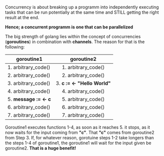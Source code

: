 Concurrency is about breaking up a programm into independently executing tasks that can be run potentially at the same time and STILL getting the right result at the end.

**Hence; a concurrent programm is one that can be parallelized**

The big strength of golang lies within the concept of concurrencies (**goroutines**) in combination with **channels**. The reason for that is the following:


| goroutine1 | goroutine2|
| ------------- |:-------------:| 
| 1. arbitrary_code()| 1. arbitrary_code()| 
| 2. arbitrary_code()| 2. arbitrary_code()| 
| 3. arbitrary_code()| 3. **c := <- "Hello World"** | 
| 4. arbitrary_code()| 4. arbitrary_code()| 
| 5. **message := <- c** | 5. arbitrary_code()| 
| 6. arbitrary_code()| 6. arbitrary_code()| 
| 7. arbitrary_code()| 7. arbitrary_code()| 


Goroutine1 executes functions 1-4, as soon as it reaches 5. it stops, as it now waits for the input coming from **"c"**. That **"c"** comes from goroutine2 from Step 3.
If, for whatever reason, gorotuine steps 1-2 take longers than the steps 1-4 of goroutine1, the goroutine1 will wait for the input given be goroutine2.
**That is a huge benefit!**

            

